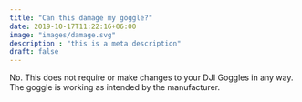 ```yaml
---
title: "Can this damage my goggle?"
date: 2019-10-17T11:22:16+06:00
image: "images/damage.svg"
description : "this is a meta description"
draft: false
---
```



No. This does not require or make changes to your DJI Goggles in any way. The goggle is working as intended by the manufacturer.